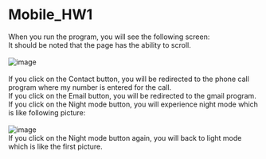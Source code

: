 # Mobile_HW1

When you run the program, you will see the following screen: <br>
It should be noted that the page has the ability to scroll. <br><br>
![image](https://github.com/Lover1975/Mobile_HW1/assets/79265289/8c1b115b-515b-4608-a1a1-681baa41e96d)
<br> <br>
If you click on the Contact button, you will be redirected to the phone call program where my number is entered for the call.
<br>If you click on the Email button, you will be redirected to the gmail program.
<br>If you click on the Night mode button, you will experience night mode which is like following picture:<br> <br>
![image](https://github.com/Lover1975/Mobile_HW1/assets/79265289/4739c46c-a6d8-45a5-b9a3-d92c28fb302f)
<br>If you click on the Night mode button again, you will back to light mode which is like the first picture.<br> <br>


